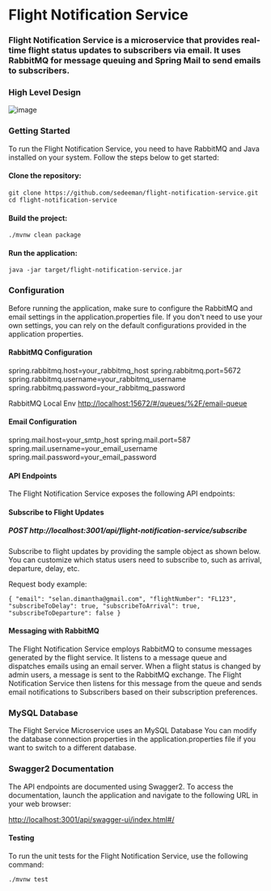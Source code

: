 # Flight Notification Service

### Flight Notification Service is a microservice that provides real-time flight status updates to subscribers via email. It uses RabbitMQ for message queuing and Spring Mail to send emails to subscribers.

### High Level Design

![image](https://github.com/sedeeman/flight-notification-service/assets/119731054/e5db6386-1aee-4b56-a5b4-b43dab85ad1a)



### Getting Started
To run the Flight Notification Service, you need to have RabbitMQ and Java installed on your system. Follow the steps below to get started:

#### Clone the repository:
`git clone https://github.com/sedeeman/flight-notification-service.git`
`cd flight-notification-service`

#### Build the project:
`./mvnw clean package`

#### Run the application:
`java -jar target/flight-notification-service.jar`

### Configuration
Before running the application, make sure to configure the RabbitMQ and email settings in the application.properties file. If you don't need to use your own settings, you can rely on the default configurations provided in the application properties.

#### RabbitMQ Configuration
spring.rabbitmq.host=your_rabbitmq_host
spring.rabbitmq.port=5672
spring.rabbitmq.username=your_rabbitmq_username
spring.rabbitmq.password=your_rabbitmq_password

RabbitMQ Local Env  [http://localhost:15672/#/queues/%2F/email-queue](http://localhost:15672/#/queues/%2F/email-queue)

#### Email Configuration
spring.mail.host=your_smtp_host
spring.mail.port=587
spring.mail.username=your_email_username
spring.mail.password=your_email_password

####  API Endpoints
The Flight Notification Service exposes the following API endpoints:

#### Subscribe to Flight Updates

##### POST http://localhost:3001/api/flight-notification-service/subscribe
Subscribe to flight updates by providing the sample object as shown below. You can customize which status users need to subscribe to, such as arrival, departure, delay, etc.

Request body example:

`{
"email": "selan.dimantha@gmail.com",
"flightNumber": "FL123",
"subscribeToDelay": true,
"subscribeToArrival": true,
"subscribeToDeparture": false
}`

#### Messaging with RabbitMQ
The Flight Notification Service employs RabbitMQ to consume messages generated by the flight service. It listens to a message queue and dispatches emails using an email server. When a flight status is changed by admin users, a message is sent to the RabbitMQ exchange. The Flight Notification Service then listens for this message from the queue and sends email notifications to Subscribers based on their subscription preferences.

### MySQL Database
The Flight Service Microservice uses an MySQL Database You can modify the database connection properties in the application.properties file if you want to switch to a different database.


### Swagger2 Documentation
The API endpoints are documented using Swagger2. To access the documentation, launch the application and navigate to the following URL in your web browser:

[http://localhost:3001/api/swagger-ui/index.html#/](http://localhost:3001/api/swagger-ui/index.html#/)


#### Testing
To run the unit tests for the Flight Notification Service, use the following command:

`./mvnw test`

